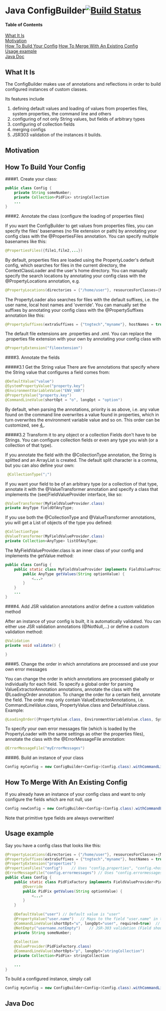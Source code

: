 Java ConfigBuilder[![Build Status](https://travis-ci.org/TNG/config-builder.png?branch=master)](https://travis-ci.org/TNG/config-builder)
==================

#### Table of Contents
[What It Is](#what-is-it)  
[Motivation](#motivation)    
[How To Build Your Config](#how-to-build-your-config) 
[How To Merge With An Existing Config](#how-to-merge-with-an-existing-config)  
[Usage example](#usage-example)  
[Java Doc](#java-doc)  

What It Is
----------

The ConfigBuilder makes use of annotations and reflections in order to build configured instances of custom classes. 

Its features include   
1. defining default values and loading of values from properties files, system properties, the command line and others  
2. configuring of not only String values, but fields of arbitrary types 
3. configuring of collection fields
4. merging configs
5. JSR303 validation of the instances it builds.  

Motivation
----------

How To Build Your Config
------------------------

####1. Create your class:
```java
public class Config {
    private String someNumber;
    private Collection<PidFix> stringCollection
    ...
}
```
####2. Annotate the class (configure the loading of properties files)

If you want the ConfigBuilder to get values from properties files, 
you can specify the files' basenames (no file extension or path) by 
annotating your config class with the @PropertiesFiles annotation. 
You can specify multiple basenames like this: 
```java
@PropertiesFiles({file1,file2,...})
```

By default, properties files are loaded using the PropertyLoader's default config, which 
searches for files in the current directory, the ContextClassLoader and the user's home directory.
You can manually specify the search locations by annotating your config class with the @PropertyLocations annotation, e.g.
```java
@PropertyLocations(directories = {"/home/user"}, resourcesForClasses={MyApp.class}, contextClassLoader = true)
```

The PropertyLoader also searches for files with the default suffixes, i.e. the user name, local host names and 'override'.
You can manually set the suffixes by annotating your config class with the @PropertySuffixes annotation like this:
```java
@PropertySuffixes(extraSuffixes = {"tngtech","myname"}, hostNames = true)
```

The default file extensions are .properties and .xml. You can replace the .properties file extension with your own
by annotating your config class with 
```java
@PropertyExtension("fileextension")
```

####3. Annotate the fields

#####3.1 Get the String value
There are five annotations that specify where the String value that configures a field comes from:
```java
@DefaultValue("value")
@SystemPropertyValue("property.key")
@EnvironmentVariableValue("ENV_VAR")
@PropertyValue("property.key")
@CommandLineValue(shortOpt = "o", longOpt = "option")
```

By default, when parsing the annotations, priority is as above, i.e. any value found on the command line overwrites a value found in properties, which in turn overwrites the environment variable value and so on.
This order can be customized, see [4.](#4-change-the-order-in-which-annotations-are-processed-and-use-your-own-error-messages).

#####3.2 Transform it to any object or a collection
Fields don't have to be Strings. You can configure collection fields or even any type you wish (or a collection of that type).

If you annotate the field with the @CollectionType annotation, the String is splitted and an ArrayList is created. 
The default split character is a comma, but you can also define your own:
```java
 @CollectionType(";")
```

If you want your field to be of an arbitrary type (or a collection of that type, annotate it with the
@ValueTransformer annotation and specify a class that implements the (see)FieldValueProvider interface, like so:
```java
@ValueTransformer(MyFieldValueProvider.class)
private AnyType fieldOfAnyType;
```

If you use both the @CollectionType and @ValueTransformer annotations, you will get a List of objects of the type you defined:
```java
@CollectionType
@ValueTransformer(MyFieldValueProvider.class)
private Collection<AnyType> listOfAnyType;
```

The MyFieldValueProvider.class is an inner class of your config and implements the getValue method:
```java
public class Config {
    public static class MyFieldValueProvider implements FieldValueProvider<AnyType> {
        public AnyType getValues(String optionValue) {
            <...>
        }
    }
    ...
}
```
####4. Add JSR validation annotations and/or define a custom validation method

After an instance of your config is built, it is automatically validated. You can either use JSR validation annotations
(@NotNull,...) or define a custom validation method:

```java
@Validation
private void validate() {

}
```

####5. Change the order in which annotations are processed and use your own error messages

You can change the order in which annotations are processed glabally or individually for each field.
To specify a global order for parsing ValueExtractorAnnotation annotations, annotate the class with the
@LoadingOrder annotation. To change the order for a certain field, annotate the field.
The order may only contain ValueExtractorAnnotations, i.e. 
CommandLineValue.class, PropertyValue.class and DefaultValue.class. Example:
```java
@LoadingOrder({PropertyValue.class, EnvironmentVariableValue.class, SystemPropertyValue.class, CommandLineValue.class, DefaultValue.class})
```

To specify your own error messages file (which is loaded by the PropertyLoader with the same settings as other the properties files), 
annotate the class with the @ErrorMessageFile annotation:
```java
@ErrorMessageFile("myErrorMessages")
```

####6. Build an instance of your class
```java
Config myConfig = new ConfigBuilder<Config>(Config.class).withCommandLineArgs(args).build();
```
How To Merge With An Existing Config
------------------------------------

If you already have an instance of your config class and want to only configure the fields which are not null, use
```java
Config newConfig = new ConfigBuilder<Config>(Config.class).withCommandLineArgs(args).merge(existingConfig);
```
Note that primitive type fields are always overwritten!

Usage example
-------------
Say you have a config class that looks like this:
```java
@PropertyLocations(directories = {"/home/user"}, resourcesForClasses={MyApp.class}, contextClassLoader = true)
@PropertySuffixes(extraSuffixes = {"tngtech","myname"}, hostNames = true)
@PropertyExtension("properties")
@PropertiesFiles("config")    // Uses "config.properties", "config.<hostname>.properties", etc.
@ErrorMessageFile("config.errormessages") // Uses "config.errormessages.properties" for i18n error messages
public class Config {
    public static class PidFixFactory implements FieldValueProvider<PidFix> {
        @Override
        public PidFix getValues(String optionValue) {
            <...>
        }
    }
 
    @DefaultValue("user") // Default value is "user"
    @PropertyValue("user.name")   // Maps to the field "user.name" in the properties file
    @CommandLineValue(shortOpt="u", longOpt="user", required=true)  // Command line arguments (required option "-u/--user"
    @NotEmpty("username.notEmpty")    // JSR-303 validation (Field should not be empty)
    private String someNumber;
 
    @Collection
    @ValueProvider(PidFixFactory.class)
    @CommandLineValue(shortOpt="p", longOpt="stringCollection")
    private Collection<PidFix> stringCollection
 
    ...
}
```
To build a configured instance, simply call
```java
Config myConfig = new ConfigBuilder<Config>(Config.class).withCommandLineArgs(args).build();
```

Java Doc
--------
